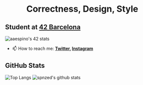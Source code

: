 <h1 align="center">Correctness, Design, Style</h1>

## Student at [42 Barcelona](https://www.42barcelona.com/es/)
![aaespino's 42 stats](https://badge42.vercel.app/api/v2/cl2j116av002509mh2pt2de29/stats?cursusId=21&coalitionId=205)

- 📫 How to reach me:
  **[Twitter](https://twitter.com/spnzed), [Instagram](https://www.instagram.com/spnzed/)**

## GitHub Stats
![Top Langs](https://github-readme-stats.vercel.app/api/top-langs/?username=spnzed&layout=compact&theme=dark&hide_border=true)
![spnzed's github stats](https://github-readme-stats.vercel.app/api?username=spnzed&show_icons=true&hide_border=true&theme=dark)
